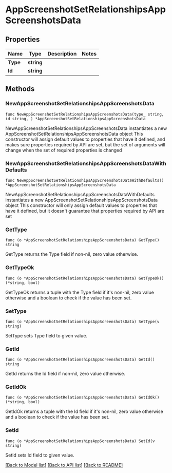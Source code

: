 # AppScreenshotSetRelationshipsAppScreenshotsData

## Properties

Name | Type | Description | Notes
------------ | ------------- | ------------- | -------------
**Type** | **string** |  | 
**Id** | **string** |  | 

## Methods

### NewAppScreenshotSetRelationshipsAppScreenshotsData

`func NewAppScreenshotSetRelationshipsAppScreenshotsData(type_ string, id string, ) *AppScreenshotSetRelationshipsAppScreenshotsData`

NewAppScreenshotSetRelationshipsAppScreenshotsData instantiates a new AppScreenshotSetRelationshipsAppScreenshotsData object
This constructor will assign default values to properties that have it defined,
and makes sure properties required by API are set, but the set of arguments
will change when the set of required properties is changed

### NewAppScreenshotSetRelationshipsAppScreenshotsDataWithDefaults

`func NewAppScreenshotSetRelationshipsAppScreenshotsDataWithDefaults() *AppScreenshotSetRelationshipsAppScreenshotsData`

NewAppScreenshotSetRelationshipsAppScreenshotsDataWithDefaults instantiates a new AppScreenshotSetRelationshipsAppScreenshotsData object
This constructor will only assign default values to properties that have it defined,
but it doesn't guarantee that properties required by API are set

### GetType

`func (o *AppScreenshotSetRelationshipsAppScreenshotsData) GetType() string`

GetType returns the Type field if non-nil, zero value otherwise.

### GetTypeOk

`func (o *AppScreenshotSetRelationshipsAppScreenshotsData) GetTypeOk() (*string, bool)`

GetTypeOk returns a tuple with the Type field if it's non-nil, zero value otherwise
and a boolean to check if the value has been set.

### SetType

`func (o *AppScreenshotSetRelationshipsAppScreenshotsData) SetType(v string)`

SetType sets Type field to given value.


### GetId

`func (o *AppScreenshotSetRelationshipsAppScreenshotsData) GetId() string`

GetId returns the Id field if non-nil, zero value otherwise.

### GetIdOk

`func (o *AppScreenshotSetRelationshipsAppScreenshotsData) GetIdOk() (*string, bool)`

GetIdOk returns a tuple with the Id field if it's non-nil, zero value otherwise
and a boolean to check if the value has been set.

### SetId

`func (o *AppScreenshotSetRelationshipsAppScreenshotsData) SetId(v string)`

SetId sets Id field to given value.



[[Back to Model list]](../README.md#documentation-for-models) [[Back to API list]](../README.md#documentation-for-api-endpoints) [[Back to README]](../README.md)


